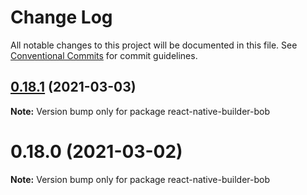# Change Log

All notable changes to this project will be documented in this file.
See [Conventional Commits](https://conventionalcommits.org) for commit guidelines.

## [0.18.1](https://github.com/callstack/react-native-builder-bob/compare/react-native-builder-bob@0.18.0...react-native-builder-bob@0.18.1) (2021-03-03)

**Note:** Version bump only for package react-native-builder-bob





# 0.18.0 (2021-03-02)

**Note:** Version bump only for package react-native-builder-bob
